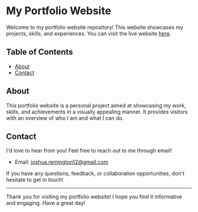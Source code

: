 # My Portfolio Website

Welcome to my portfolio website repository! This website showcases my projects, skills, and experiences. You can visit the live website [here](https://portfolio-joshuaremington.web.app/).

## Table of Contents

- [About](#about)
- [Contact](#contact)

## About

This portfolio website is a personal project aimed at showcasing my work, skills, and achievements in a visually appealing manner. It provides visitors with an overview of who I am and what I can do.

## Contact

I'd love to hear from you! Feel free to reach out to me through email!

- Email: joshua.remington12@gmail.com

If you have any questions, feedback, or collaboration opportunities, don't hesitate to get in touch!

---

Thank you for visiting my portfolio website! I hope you find it informative and engaging. Have a great day!
